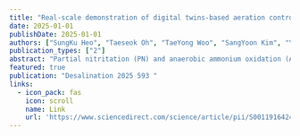 ```yaml
---
title: "Real-scale demonstration of digital twins-based aeration control policy optimization in partial nitritation/Anammox process: Policy iterative dynamic programming approach"
date: 2025-01-01
publishDate: 2025-01-01
authors: ["SungKu Heo", "Taeseok Oh", "TaeYong Woo", "SangYoon Kim", "Yunkyu Choi", "Minseok Park", "Jeonghoon Kim", "ChangKyoo Yoo"]
publication_types: ["2"]
abstract: "Partial nitritation (PN) and anaerobic ammonium oxidation (Anammox) process is a promising energy-efficient nitrogen removal method in wastewater sector. Recently, artificial intelligence (AI)-driven process operation techniques are widely researched. However, there is few research to demonstrate AI application into a full-scale wastewater treatment plant (WWTP) due to operational complexity of WWTP. This study conducts a real-scale demonstration of digital twin-based aeration control policy (DT-O2CTRL) to autonomously control the full-scale PN/A process under high nitrogen influent loads. For this, chemical oxygen demand (COD) and NH4-N in influent and reactors, were collected through the online sensors. Then, digital twin (DT) model of full-scale PN/A process was mathematically developed. Finally, policy iterative dynamic programming (PIDP), inspired from the reinforcement learning, was suggested as …"
featured: true
publication: "Desalination 2025 593 "
links:
  - icon_pack: fas
    icon: scroll
    name: Link
    url: 'https://www.sciencedirect.com/science/article/pii/S0011916424009469'
---
```

